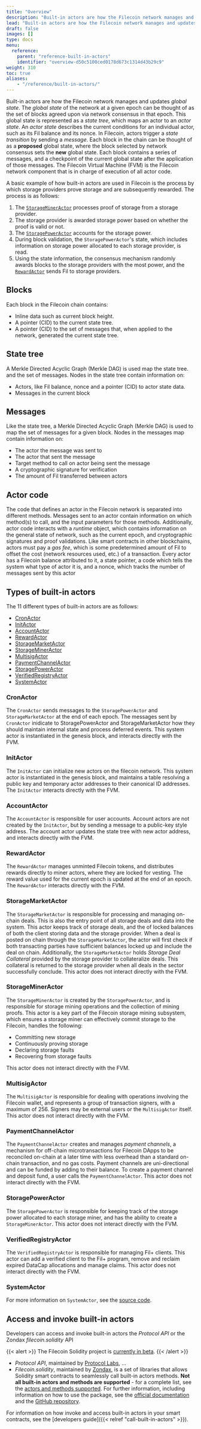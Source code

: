 ```yaml
---
title: "Overview"
description: "Built-in actors are how the Filecoin network manages and updates global state. This page contains information on how to smart contracts can access built-in actors using the Protocol Labs API or the `filecoin.solidity` library."
lead: "Built-in actors are how the Filecoin network manages and updates global state. This page contains information on how to smart contracts can access built-in actors using the Protocol Labs API or the `filecoin.solidity` library."
draft: false
images: []
type: docs
menu:
  reference:
    parent: "reference-built-in-actors"
    identifier: "overview-d50c5100ced0178d673c1314d43b29c9"
weight: 310
toc: true
aliases:
    - "/reference/built-in-actors/"
---
```


Built-in actors are how the Filecoin network manages and updates _global state_. The _global state_ of the network at a given epoch can be thought of as the set of blocks agreed upon via network consensus in that epoch. This global state is represented as a _state tree_, which maps an actor to an _actor state_. An _actor state_ describes the current conditions for an individual actor, such as its Fil balance and its nonce. In Filecoin, actors trigger a _state transition_ by sending a _message_. Each block in the chain can be thought of as a **proposed** global state, where the block selected by network consensus sets the **new** global state. Each block contains a series of messages, and a checkpoint of the current global state after the application of those messages. The Filecoin Virtual Machine (FVM) is the Filecoin network component that is in charge of execution of all actor code.  

A basic example of how built-in actors are used in Filecoin is the process by which storage providers prove storage and are subsequently rewarded. The process is as follows:

1. The [`StorageMinerActor`](#storagemineractor) processes proof of storage from a storage provider.
1. The storage provider is awarded storage power based on whether the proof is valid or not.
1. The [`StoragePowerActor`](#storagepoweractor) accounts for the storage power.
1. During block validation, the `StoragePowerActor`'s state, which includes information on storage power allocated to each storage provider, is read.
1. Using the state information, the consensus mechanism randomly awards blocks to the storage providers with the most power, and the [`RewardActor`](#rewardactor) sends Fil to storage providers.

## Blocks

Each block in the Filecoin chain contains:

- Inline data such as current block height.
- A pointer (CID) to the current state tree.
- A pointer (CID) to the set of messages that, when applied to the network, generated the current state tree.

## State tree

A Merkle Directed Acyclic Graph (Merkle DAG) is used map the state tree. and the set of messages. Nodes in the state tree contain information on:

- Actors, like Fil balance, nonce and a pointer (CID) to actor state data.
- Messages in the current block

## Messages

Like the state tree, a Merkle Directed Acyclic Graph (Merkle DAG) is used to map the set of messages for a given block. Nodes in the messages map contain information on:

- The actor the message was sent to
- The actor that sent the message
- Target method to call on actor being sent the message
- A cryptographic signature for verification
- The amount of Fil transferred between actors

## Actor code

The code that defines an actor in the Filecoin network is separated into different methods. Messages sent to an actor contain information on which method(s) to call, and the input parameters for those methods. Additionally, actor code interacts with a _runtime_ object, which contains information on the general state of network, such as the current epoch, and cryptographic signatures and proof validations. Like smart contracts in other blockchains, actors must pay a _gas fee_, which is some predetermined amount of Fil to offset the cost (network resources used, etc.) of a transaction. Every actor has a Filecoin balance attributed to it, a state pointer, a code which tells the system what type of actor it is, and a nonce, which tracks the number of messages sent by this actor

## Types of built-in actors

The 11 different types of built-in actors are as follows:

- [CronActor](#cronactor)
- [InitActor](#initactor)
- [AccountActor](#accountactor)
- [RewardActor](#rewardactor)
- [StorageMarketActor](#storagemarketactor)
- [StorageMinerActor](#storagemineractor)
- [MultisigActor](#multisigactor)
- [PaymentChannelActor](#paymentchannelactor)
- [StoragePowerActor](#storagepoweractor)
- [VerifiedRegistryActor](#verifiedregistryactor)
- [SystemActor](#systemactor)

### CronActor

The `CronActor` sends messages to the `StoragePowerActor` and `StorageMarketActor` at the end of each epoch. The messages sent by `CronActor` inidicate to StoragePowerActor and StorageMarketActor how they should maintain internal state and process deferred events. This system actor is instantiated in the genesis block, and interacts directly with the FVM.

### InitActor

The `InitActor` can initialize new actors on the filecoin network. This system actor is instantiated in the genesis block, and maintains a table resolving a public key and temporary actor addresses to their canonical ID addresses. The `InitActor` interacts directly with the FVM.

### AccountActor

The `AccountActor` is responsible for user accounts. Account actors are not created by the `InitActor`, but by sending a message to a public-key style address. The account actor updates the state tree with new actor address, and interacts directly with the FVM.

### RewardActor

The `RewardActor` manages unminted Filecoin tokens, and distributes rewards directly to miner actors, where they are locked for vesting. The reward value used for the current epoch is updated at the end of an epoch. The `RewardActor` interacts directly with the FVM.

### StorageMarketActor

The `StorageMarketActor` is responsible for processing and managing on-chain deals. This is also the entry point of all storage deals and data into the system. This actor keeps track of storage deals, and the of locked balances of both the client storing data and the storage provider. When a deal is posted on chain through the `StorageMarketActor`, the actor will first check if both transacting parties have sufficient balances locked up and include the deal on chain. Additionally, the `StorageMarketActor` holds _Storage Deal Collateral_ provided by the storage provider to collateralize deals. This collateral is returned to the storage provider when all deals in the sector successfully conclude. This actor does not interact directly with the FVM.

### StorageMinerActor

The `StorageMinerActor` is created by the `StoragePowerActor`, and is responsible for storage mining operations and the collection of mining proofs. This actor is a key part of the Filecoin storage mining subsystem, which ensures a storage miner can effectively commit storage to the Filecoin,  handles the following:

- Committing new storage
- Continuously proving storage
- Declaring storage faults
- Recovering from storage faults

This actor does not interact directly with the FVM.

### MultisigActor

The `MultisigActor` is responsible for dealing with operations involving the Filecoin wallet, and represents a group of transaction signers, with a maximum of 256. Signers may be external users or the `MultisigActor` itself. This actor does not interact directly with the FVM.

### PaymentChannelActor

The `PaymentChannelActor` creates and manages _payment channels_, a mechanism for off-chain microtransactions for Filecoin DApps to be reconciled on-chain at a later time with less overhead than a standard on-chain transaction, and no gas costs. Payment channels are uni-directional and can be funded by adding to their balance. To create a payment channel and deposit fund, a user calls the `PaymentChannelActor`. This actor does not interact directly with the FVM.

### StoragePowerActor

The `StoragePowerActor` is responsible for keeping track of the storage power allocated to each storage miner, and has the ability to create a `StorageMinerActor`. This actor does not interact directly with the FVM.

### VerifiedRegistryActor

The `VerifiedRegistryActor` is responsible for managing Fil+ clients. This actor can add a verified client to the Fil+ program, remove and reclaim  expired DataCap allocations and manage claims. This actor does not interact directly with the FVM.

### SystemActor

For more information on `SystemActor`, see the [source code](https://github.com/filecoin-project/specs-actors/blob/master/actors/builtin/system/system_actor.go).

## Access and invoke built-in actors

Developers can access and invoke built-in actors the _Protocol API_ or the Zondax _filecoin.solidity_ API

{{< alert >}}
The Filecoin Solidity project is [currently in beta](https://docs.zondax.ch/fevm/filecoin-solidity#disclaimer-%EF%B8%8F%EF%B8%8F).
{{< /alert >}}

- _Protocol API_, maintained by [Protocol Labs](https://protocol.ai/), ...
- _Filecoin.solidity_, maintained by [Zondax](https://docs.zondax.ch/), is a set of libraries that allows Solidity smart contracts to seamlessly call built-in actors methods. **Not all built-in actors and methods are supported** - for a complete list, see the [actors and methods supported](https://docs.zondax.ch/fevm/filecoin-solidity/api/#actors-and-methods-supported). For further information, including information on how to use the package, see the [official documentation](https://docs.zondax.ch/fevm/filecoin-solidity/) and the [GitHub repository](https://github.com/Zondax/filecoin-solidity).

For information on how invoke and access built-in actors in your smart contracts, see the [developers guide]({{< relref "call-built-in-actors" >}}).
